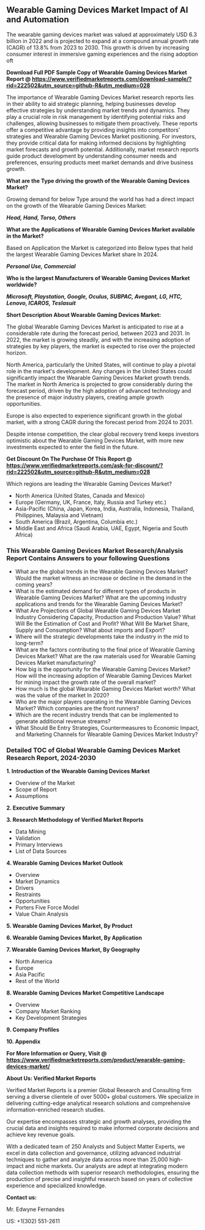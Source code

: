 <h2>Wearable Gaming Devices Market Impact of AI and Automation</h2><p>The wearable gaming devices market was valued at approximately USD 6.3 billion in 2022 and is projected to expand at a compound annual growth rate (CAGR) of 13.8% from 2023 to 2030. This growth is driven by increasing consumer interest in immersive gaming experiences and the rising adoption oft</p><p id="" class=""><strong>Download Full PDF Sample Copy of Wearable Gaming Devices Market Report @ <a href="https://www.verifiedmarketreports.com/download-sample/?rid=222502&utm_source=github-R&utm_medium=028" target="_blank">https://www.verifiedmarketreports.com/download-sample/?rid=222502&utm_source=github-R&utm_medium=028</a></strong></p><p>The importance of&nbsp;Wearable Gaming Devices Market research reports lies in their ability to aid strategic planning, helping businesses develop effective strategies by understanding market trends and dynamics. They play a crucial role in risk management by identifying potential risks and challenges, allowing businesses to mitigate them proactively. These reports offer a competitive advantage by providing insights into competitors' strategies and Wearable Gaming Devices Market positioning. For investors, they provide critical data for making informed decisions by highlighting market forecasts and growth potential. Additionally, market research reports guide product development by understanding consumer needs and preferences, ensuring products meet market demands and drive business growth.</p><p><strong>What are the&nbsp;Type driving the growth of the Wearable Gaming Devices Market?</strong></p><p id="" class="">Growing demand for below Type around the world has had a direct impact on the growth of the Wearable Gaming Devices Market:</p><em><strong>Head, Hand, Torso, Others</strong></em></p><strong>What are the&nbsp;Applications&nbsp;of Wearable Gaming Devices Market available in the Market?</strong></p><p id="" class="">Based on Application the Market is categorized into Below types that held the largest Wearable Gaming Devices Market share In 2024.</p><em><strong>Personal Use, Commercial</strong></em></p><strong>Who is the largest Manufacturers of Wearable Gaming Devices Market worldwide?</strong></p><p><em><strong>Microsoft, Playstation, Google, Oculus, SUBPAC, Avegant, LG, HTC, Lenovo, ICAROS, Teslasuit</strong></em></p><p id="" class=""><strong>Short Description About Wearable Gaming Devices Market:</strong></p><p>The global Wearable Gaming Devices Market is anticipated to rise at a considerable rate during the forecast period, between 2023 and 2031. In 2022, the market is growing steadily, and with the increasing adoption of strategies by key players, the market is expected to rise over the projected horizon.</p><p>North America, particularly the United States, will continue to play a pivotal role in the market's development. Any changes in the United States could significantly impact the Wearable Gaming Devices Market growth trends. The market in North America is projected to grow considerably during the forecast period, driven by the high adoption of advanced technology and the presence of major industry players, creating ample growth opportunities.</p><p>Europe is also expected to experience significant growth in the global market, with a strong CAGR during the forecast period from 2024 to 2031.</p><p>Despite intense competition, the clear global recovery trend keeps investors optimistic about the Wearable Gaming Devices Market, with more new investments expected to enter the field in the future.</p><p id="" class=""><strong>Get Discount On The Purchase Of This Report @ <a href="https://www.verifiedmarketreports.com/ask-for-discount/?rid=222502&utm_source=github-R&utm_medium=028" target="_blank">https://www.verifiedmarketreports.com/ask-for-discount/?rid=222502&utm_source=github-R&utm_medium=028</a></strong></p>Which regions are leading the Wearable Gaming Devices Market?</p><ul><li>North America (United States, Canada and Mexico)</li><li>Europe (Germany, UK, France, Italy, Russia and Turkey etc.)</li><li>Asia-Pacific (China, Japan, Korea, India, Australia, Indonesia, Thailand, Philippines, Malaysia and Vietnam)</li><li>South America (Brazil, Argentina, Columbia etc.)</li><li>Middle East and Africa (Saudi Arabia, UAE, Egypt, Nigeria and South Africa)</li></ul><h3 id="" class="">This Wearable Gaming Devices Market Research/Analysis Report Contains Answers to your following Questions</h3><ul><li>What are the global trends in the Wearable Gaming Devices Market? Would the market witness an increase or decline in the demand in the coming years?</li><li>What is the estimated demand for different types of products in Wearable Gaming Devices Market? What are the upcoming industry applications and trends for the Wearable Gaming Devices Market?</li><li>What Are Projections of Global Wearable Gaming Devices Market Industry Considering Capacity, Production and Production Value? What Will Be the Estimation of Cost and Profit? What Will Be Market Share, Supply and Consumption? What about imports and Export?</li><li>Where will the strategic developments take the industry in the mid to long-term?</li><li>What are the factors contributing to the final price of Wearable Gaming Devices Market? What are the raw materials used for Wearable Gaming Devices Market manufacturing?</li><li>How big is the opportunity for the Wearable Gaming Devices Market? How will the increasing adoption of Wearable Gaming Devices Market for mining impact the growth rate of the overall market?</li><li>How much is the global Wearable Gaming Devices Market worth? What was the value of the market In 2020?</li><li>Who are the major players operating in the Wearable Gaming Devices Market? Which companies are the front runners?</li><li>Which are the recent industry trends that can be implemented to generate additional revenue streams?</li><li>What Should Be Entry Strategies, Countermeasures to Economic Impact, and Marketing Channels for Wearable Gaming Devices Market Industry?</li></ul><h3 id="" class="">Detailed TOC of Global Wearable Gaming Devices Market Research Report, 2024-2030</h3><p id="" class=""><strong>1. Introduction of the Wearable Gaming Devices Market</strong></p><ul><li>Overview of the Market</li><li>Scope of Report</li><li>Assumptions</li></ul><p id="" class=""><strong>2. Executive Summary</strong></p><p id="" class=""><strong>3. Research Methodology of Verified Market Reports</strong></p><ul><li>Data Mining</li><li>Validation</li><li>Primary Interviews</li><li>List of Data Sources</li></ul><p id="" class=""><strong>4. Wearable Gaming Devices Market Outlook</strong></p><ul><li>Overview</li><li>Market Dynamics</li><li>Drivers</li><li>Restraints</li><li>Opportunities</li><li>Porters Five Force Model</li><li>Value Chain Analysis</li></ul><p id="" class=""><strong>5. Wearable Gaming Devices Market, By Product</strong></p><p id="" class=""><strong>6. Wearable Gaming Devices Market, By Application</strong></p><p id="" class=""><strong>7. Wearable Gaming Devices Market, By Geography</strong></p><ul><li>North America</li><li>Europe</li><li>Asia Pacific</li><li>Rest of the World</li></ul><p id="" class=""><strong>8. Wearable Gaming Devices Market Competitive Landscape</strong></p><ul><li>Overview</li><li>Company Market Ranking</li><li>Key Development Strategies</li></ul><p id="" class=""><strong>9. Company Profiles</strong></p><p id="" class=""><strong>10. Appendix</strong></p><p id="" class=""><strong>For More Information or Query, Visit @ <a href="https://www.verifiedmarketreports.com/product/wearable-gaming-devices-market/" target="_blank">https://www.verifiedmarketreports.com/product/wearable-gaming-devices-market/</a></strong></p><p id="" class=""><strong>About Us: Verified Market Reports</strong></p><p id="" class="">Verified Market Reports is a premier Global Research and Consulting firm serving a diverse clientele of over 5000+ global customers. We specialize in delivering cutting-edge analytical research solutions and comprehensive information-enriched research studies.</p><p id="" class="">Our expertise encompasses strategic and growth analyses, providing the crucial data and insights required to make informed corporate decisions and achieve key revenue goals.</p><p id="" class="">With a dedicated team of 250 Analysts and Subject Matter Experts, we excel in data collection and governance, utilizing advanced industrial techniques to gather and analyze data across more than 25,000 high-impact and niche markets. Our analysts are adept at integrating modern data collection methods with superior research methodologies, ensuring the production of precise and insightful research based on years of collective experience and specialized knowledge.</p><p id="" class=""><strong>Contact us:</strong></p><p id="" class="">Mr. Edwyne Fernandes</p><p id="" class="">US: +1(302) 551-2611</p>